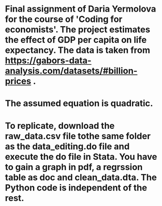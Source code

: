 # Final assignment of Daria Yermolova for the course of 'Coding for economists'. The project estimates the effect of GDP per capita on life expectancy. The data is taken from https://gabors-data-analysis.com/datasets/#billion-prices .
# The assumed equation is quadratic. 
# To replicate, download the raw_data.csv file tothe same folder as the data_editing.do file and execute the do file in Stata. You have to gain a graph in pdf, a regrssion table as doc and clean_data.dta. The Python code is independent of the rest.
